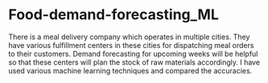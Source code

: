 # Food-demand-forecasting_ML
There is a meal delivery company which operates in multiple cities. They have various fulfillment centers in these cities for dispatching meal orders to their customers. Demand forecasting for upcoming weeks will be helpful so that these centers will plan the stock of raw materials accordingly. I have used various machine learning techniques and compared the accuracies.
